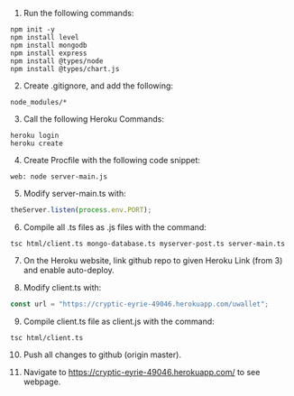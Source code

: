 1. Run the following commands:
```
npm init -y
npm install level
npm install mongodb
npm install express
npm install @types/node
npm install @types/chart.js
```
2. Create .gitignore, and add the following:
```
node_modules/*
```

3. Call the following Heroku Commands:
```
heroku login
heroku create
```

4. Create Procfile with the following code snippet:
```
web: node server-main.js
```

5. Modify server-main.ts with:
```javascript
theServer.listen(process.env.PORT);
```

6. Compile all .ts files as .js files with the command:
```
tsc html/client.ts mongo-database.ts myserver-post.ts server-main.ts
```

7. On the Heroku website, link github repo to given Heroku Link (from 3) and enable auto-deploy.

8. Modify  client.ts with:
```javascript
const url = "https://cryptic-eyrie-49046.herokuapp.com/uwallet";
```

9. Compile client.ts file as client.js with the command:
```
tsc html/client.ts
```

10. Push all changes to github (origin master).

11. Navigate to https://cryptic-eyrie-49046.herokuapp.com/ to see webpage. 